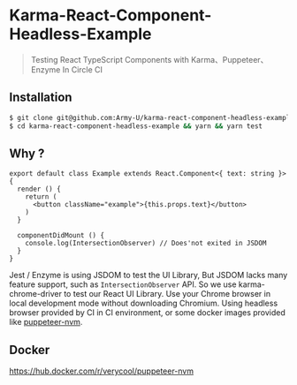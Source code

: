 # Karma-React-Component-Headless-Example

> Testing React TypeScript Components with Karma、Puppeteer、Enzyme In Circle CI

## Installation

```bash
$ git clone git@github.com:Army-U/karma-react-component-headless-example.git
$ cd karma-react-component-headless-example && yarn && yarn test
```

## Why ?

```tsx
export default class Example extends React.Component<{ text: string }> {
  render () {
    return (
      <button className="example">{this.props.text}</button>
    )
  }

  componentDidMount () {
    console.log(IntersectionObserver) // Does'not exited in JSDOM
  }
}
```

Jest / Enzyme is using JSDOM to test the UI Library, But JSDOM lacks many feature support, such as `IntersectionObserver` API. So we use karma-chrome-driver to test our React UI Library. Use your Chrome browser in local development mode without downloading Chromium. Using headless browser provided by CI in CI environment, or some docker images provided like [puppeteer-nvm](https://github.com/Army-U/puppeteer-nvm).

## Docker

https://hub.docker.com/r/verycool/puppeteer-nvm
